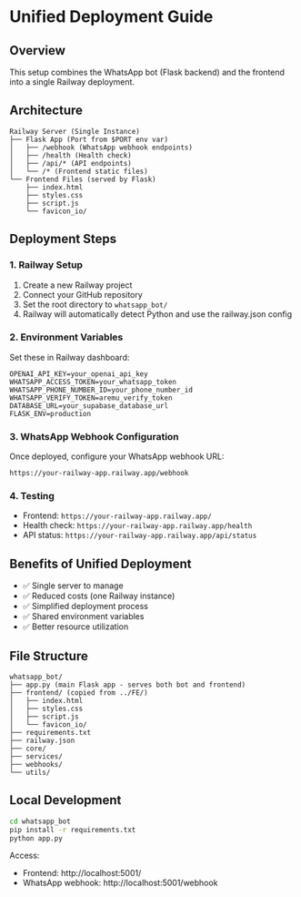 # Unified Deployment Guide

## Overview
This setup combines the WhatsApp bot (Flask backend) and the frontend into a single Railway deployment.

## Architecture
```
Railway Server (Single Instance)
├── Flask App (Port from $PORT env var)
│   ├── /webhook (WhatsApp webhook endpoints)
│   ├── /health (Health check)
│   ├── /api/* (API endpoints)
│   └── /* (Frontend static files)
└── Frontend Files (served by Flask)
    ├── index.html
    ├── styles.css
    ├── script.js
    └── favicon_io/
```

## Deployment Steps

### 1. Railway Setup
1. Create a new Railway project
2. Connect your GitHub repository
3. Set the root directory to `whatsapp_bot/`
4. Railway will automatically detect Python and use the railway.json config

### 2. Environment Variables
Set these in Railway dashboard:
```
OPENAI_API_KEY=your_openai_api_key
WHATSAPP_ACCESS_TOKEN=your_whatsapp_token
WHATSAPP_PHONE_NUMBER_ID=your_phone_number_id
WHATSAPP_VERIFY_TOKEN=aremu_verify_token
DATABASE_URL=your_supabase_database_url
FLASK_ENV=production
```

### 3. WhatsApp Webhook Configuration
Once deployed, configure your WhatsApp webhook URL:
```
https://your-railway-app.railway.app/webhook
```

### 4. Testing
- Frontend: `https://your-railway-app.railway.app/`
- Health check: `https://your-railway-app.railway.app/health`
- API status: `https://your-railway-app.railway.app/api/status`

## Benefits of Unified Deployment
- ✅ Single server to manage
- ✅ Reduced costs (one Railway instance)
- ✅ Simplified deployment process
- ✅ Shared environment variables
- ✅ Better resource utilization

## File Structure
```
whatsapp_bot/
├── app.py (main Flask app - serves both bot and frontend)
├── frontend/ (copied from ../FE/)
│   ├── index.html
│   ├── styles.css
│   ├── script.js
│   └── favicon_io/
├── requirements.txt
├── railway.json
├── core/
├── services/
├── webhooks/
└── utils/
```

## Local Development
```bash
cd whatsapp_bot
pip install -r requirements.txt
python app.py
```

Access:
- Frontend: http://localhost:5001/
- WhatsApp webhook: http://localhost:5001/webhook
